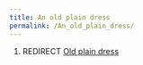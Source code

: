 ```yaml
---
title: An old plain dress
permalink: /An_old_plain_dress/
---
```


1.  REDIRECT [Old plain dress](Old_plain_dress "wikilink")